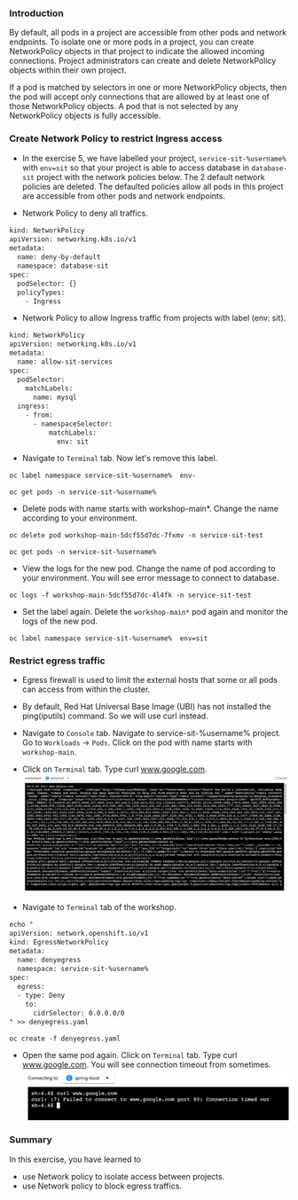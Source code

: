 ### Introduction

By default, all pods in a project are accessible from other pods and network endpoints. To isolate one or more pods in a project, you can create NetworkPolicy objects in that project to indicate the allowed incoming connections. Project administrators can create and delete NetworkPolicy objects within their own project.

If a pod is matched by selectors in one or more NetworkPolicy objects, then the pod will accept only connections that are allowed by at least one of those NetworkPolicy objects. A pod that is not selected by any NetworkPolicy objects is fully accessible.

### Create Network Policy to restrict Ingress access

* In the exercise 5,  we have labelled your project, `service-sit-%username%` with `env=sit` so that your project is able to access database in `database-sit` project with the network policies below.  The 2 default network policies are deleted.  The defaulted policies allow all pods in this project are accessible from other pods and network endpoints.  

* Network Policy to deny all traffics. 
```
kind: NetworkPolicy
apiVersion: networking.k8s.io/v1
metadata:
  name: deny-by-default
  namespace: database-sit
spec:
  podSelector: {}
  policyTypes:
    - Ingress

```

* Network Policy to allow Ingress traffic from projects with label (env: sit). 
```
kind: NetworkPolicy
apiVersion: networking.k8s.io/v1
metadata:
  name: allow-sit-services
spec:
  podSelector:
    matchLabels:
      name: mysql
  ingress:
    - from:
      - namespaceSelector:
          matchLabels:
            env: sit
```

* Navigate to `Terminal` tab.  Now let's remove this label. 

```execute
oc label namespace service-sit-%username%  env-
```  
```execute
oc get pods -n service-sit-%username% 
```

* Delete pods with name starts with workshop-main*. Change the name according to your environment. 
```execute
oc delete pod workshop-main-5dcf55d7dc-7fxmv -n service-sit-test 
```
```execute
oc get pods -n service-sit-%username%
```

* View the logs for the new pod.  Change the name of pod according to your environment.   You will see error message to connect to database. 
```execute
oc logs -f workshop-main-5dcf55d7dc-4l4fk -n service-sit-test
```

* Set the label again.  Delete the `workshop-main*` pod again and monitor the logs of the new pod.
```execute
oc label namespace service-sit-%username%  env=sit
```

### Restrict egress traffic

* Egress firewall is used to limit the external hosts that some or all pods can access from within the cluster.

* By default, Red Hat Universal Base Image (UBI) has not installed the ping(iputils) command. So we will use curl instead.  

* Navigate to `Console` tab.  Navigate to service-sit-%username% project.  Go to `Workloads` -> `Pods`.  Click on the pod with name starts with `workshop-main`.  

* Click on `Terminal` tab.  Type curl www.google.com. 
![network 1](./images/10/network-1.png)

* Navigate to `Terminal` tab of the workshop.  
```execute
echo "
apiVersion: network.openshift.io/v1
kind: EgressNetworkPolicy
metadata:
  name: denyegress
  namespace: service-sit-%username%
spec:
  egress: 
  - type: Deny
    to:
      cidrSelector: 0.0.0.0/0
" >> denyegress.yaml
```
```execute
oc create -f denyegress.yaml
```

* Open the same pod again.  Click on `Terminal` tab.  Type curl www.google.com. You will see connection timeout from sometimes. 
![network 2](./images/10/network-2.png)

### Summary

In this exercise, you have learned to

* use Network policy to isolate access between projects. 
* use Network policy to block egress traffics. 


